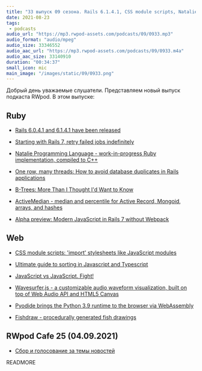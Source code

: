 ```yaml
---
title: "33 выпуск 09 сезона. Rails 6.1.4.1, CSS module scripts, Natalie Programming Language, Pyodide, Fishdraw и прочее"
date: 2021-08-23
tags:
 - podcasts
audio_url: "https://mp3.rwpod-assets.com/podcasts/09/0933.mp3"
audio_format: "audio/mpeg"
audio_size: 33346552
audio_aac_url: "https://mp3.rwpod-assets.com/podcasts/09/0933.m4a"
audio_aac_size: 33140910
duration: "00:34:37"
small_icon: mic
main_image: "/images/static/09/0933.png"
---
```


Добрый день уважаемые слушатели. Представляем новый выпуск подкаста RWpod. В этом выпуске:

## Ruby

 - [Rails 6.0.4.1 and 6.1.4.1 have been released](https://weblog.rubyonrails.org/2021/8/19/Rails-6-0-4-1-and-6-1-4-1-have-been-released/)
 - [Starting with Rails 7, retry failed jobs indefinitely](https://blog.saeloun.com/2021/08/18/rails-7-retry-failed-jobs-indefinitely)
 - [Natalie Programming Language - work-in-progress Ruby implementation, compiled to C++](https://natalie-lang.org/)
 - [One row, many threads: How to avoid database duplicates in Rails applications](https://evilmartians.com/chronicles/one-row-many-threads-how-to-avoid-database-duplicates-in-rails-applications)


 - [B-Trees: More Than I Thought I'd Want to Know](https://benjamincongdon.me/blog/2021/08/17/B-Trees-More-Than-I-Thought-Id-Want-to-Know/)
 - [ActiveMedian - median and percentile for Active Record, Mongoid, arrays, and hashes](https://github.com/ankane/active_median)
 - [Alpha preview: Modern JavaScript in Rails 7 without Webpack](https://www.youtube.com/watch?v=PtxZvFnL2i0)

## Web

 - [CSS module scripts: 'import' stylesheets like JavaScript modules](https://blogs.windows.com/msedgedev/2021/08/17/css-module-scripts-import-stylesheets-like-javascript-modules/)
 - [Ultimate guide to sorting in Javascript and Typescript](https://dev.to/maciekgrzybek/ultimate-guide-to-sorting-in-javascript-and-typescript-4al9)
 - [JavaScript vs JavaScript. Fight!](https://dev.to/this-is-learning/javascript-vs-javascript-fight-53fa)


 - [Wavesurfer.js - a customizable audio waveform visualization, built on top of Web Audio API and HTML5 Canvas](https://wavesurfer-js.org/)
 - [Pyodide brings the Python 3.9 runtime to the browser via WebAssembly](https://pyodide.org/en/stable/index.html)
 - [Fishdraw - procedurally generated fish drawings](https://github.com/LingDong-/fishdraw)

## RWpod Cafe 25 (04.09.2021)

 - [Сбор и голосование за темы новостей](https://github.com/rwpod/cafe-discussions/discussions/10)


READMORE
